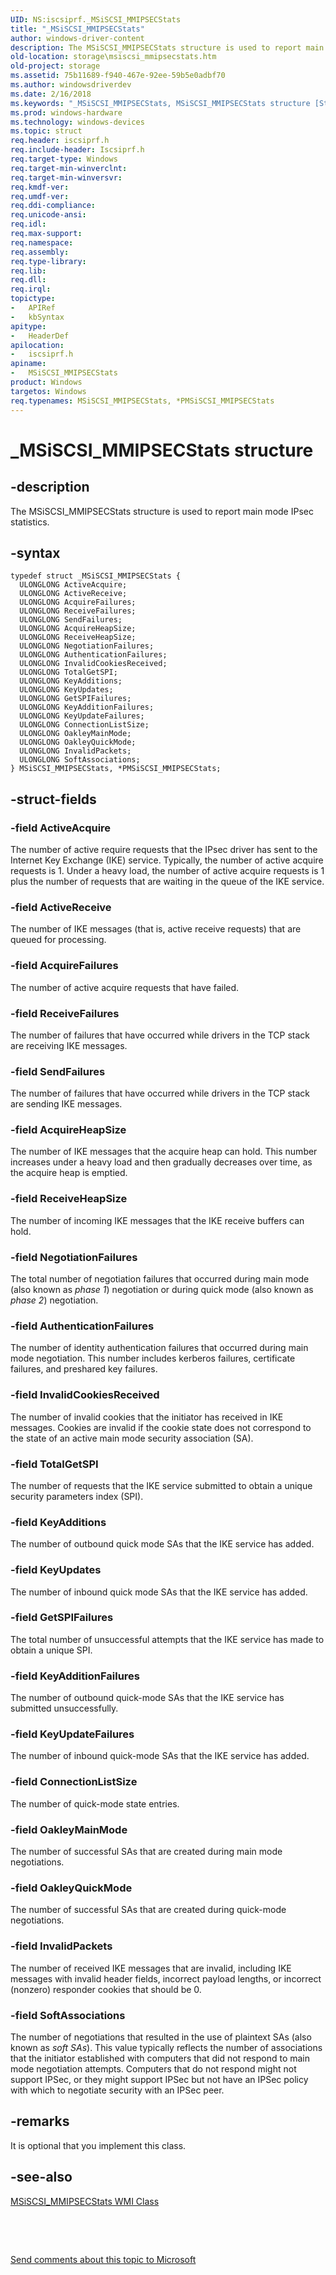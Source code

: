 ```yaml
---
UID: NS:iscsiprf._MSiSCSI_MMIPSECStats
title: "_MSiSCSI_MMIPSECStats"
author: windows-driver-content
description: The MSiSCSI_MMIPSECStats structure is used to report main mode IPsec statistics.
old-location: storage\msiscsi_mmipsecstats.htm
old-project: storage
ms.assetid: 75b11689-f940-467e-92ee-59b5e0adbf70
ms.author: windowsdriverdev
ms.date: 2/16/2018
ms.keywords: "_MSiSCSI_MMIPSECStats, MSiSCSI_MMIPSECStats structure [Storage Devices], PMSiSCSI_MMIPSECStats structure pointer [Storage Devices], iscsiprf/MSiSCSI_MMIPSECStats, *PMSiSCSI_MMIPSECStats, storage.msiscsi_mmipsecstats, MSiSCSI_MMIPSECStats, structs-iSCSI_6edce57f-fce5-422a-a98f-049cc6418514.xml, iscsiprf/PMSiSCSI_MMIPSECStats, PMSiSCSI_MMIPSECStats"
ms.prod: windows-hardware
ms.technology: windows-devices
ms.topic: struct
req.header: iscsiprf.h
req.include-header: Iscsiprf.h
req.target-type: Windows
req.target-min-winverclnt: 
req.target-min-winversvr: 
req.kmdf-ver: 
req.umdf-ver: 
req.ddi-compliance: 
req.unicode-ansi: 
req.idl: 
req.max-support: 
req.namespace: 
req.assembly: 
req.type-library: 
req.lib: 
req.dll: 
req.irql: 
topictype:
-	APIRef
-	kbSyntax
apitype:
-	HeaderDef
apilocation:
-	iscsiprf.h
apiname:
-	MSiSCSI_MMIPSECStats
product: Windows
targetos: Windows
req.typenames: MSiSCSI_MMIPSECStats, *PMSiSCSI_MMIPSECStats
---
```


# _MSiSCSI_MMIPSECStats structure


## -description


The MSiSCSI_MMIPSECStats structure is used to report main mode IPsec statistics. 


## -syntax


````
typedef struct _MSiSCSI_MMIPSECStats {
  ULONGLONG ActiveAcquire;
  ULONGLONG ActiveReceive;
  ULONGLONG AcquireFailures;
  ULONGLONG ReceiveFailures;
  ULONGLONG SendFailures;
  ULONGLONG AcquireHeapSize;
  ULONGLONG ReceiveHeapSize;
  ULONGLONG NegotiationFailures;
  ULONGLONG AuthenticationFailures;
  ULONGLONG InvalidCookiesReceived;
  ULONGLONG TotalGetSPI;
  ULONGLONG KeyAdditions;
  ULONGLONG KeyUpdates;
  ULONGLONG GetSPIFailures;
  ULONGLONG KeyAdditionFailures;
  ULONGLONG KeyUpdateFailures;
  ULONGLONG ConnectionListSize;
  ULONGLONG OakleyMainMode;
  ULONGLONG OakleyQuickMode;
  ULONGLONG InvalidPackets;
  ULONGLONG SoftAssociations;
} MSiSCSI_MMIPSECStats, *PMSiSCSI_MMIPSECStats;
````


## -struct-fields




### -field ActiveAcquire

The number of active require requests that the IPsec driver has sent to the Internet Key Exchange (IKE) service. Typically, the number of active acquire requests is 1. Under a heavy load, the number of active acquire requests is 1 plus the number of requests that are waiting in the queue of the IKE service. 


### -field ActiveReceive

The number of IKE messages (that is, active receive requests) that are queued for processing.


### -field AcquireFailures

The number of active acquire requests that have failed.


### -field ReceiveFailures

The number of failures that have occurred while drivers in the TCP stack are receiving IKE messages.


### -field SendFailures

The number of failures that have occurred while drivers in the TCP stack are sending IKE messages.


### -field AcquireHeapSize

The number of IKE messages that the acquire heap can hold. This number increases under a heavy load and then gradually decreases over time, as the acquire heap is emptied.


### -field ReceiveHeapSize

The number of incoming IKE messages that the IKE receive buffers can hold.


### -field NegotiationFailures

The total number of negotiation failures that occurred during main mode (also known as <i>phase 1</i>) negotiation or during quick mode (also known as <i>phase 2</i>) negotiation.


### -field AuthenticationFailures

The number of identity authentication failures that occurred during main mode negotiation. This number includes kerberos failures, certificate failures, and preshared key failures.


### -field InvalidCookiesReceived

The number of invalid cookies that the initiator has received in IKE messages. Cookies are invalid if the cookie state does not correspond to the state of an active main mode security association (SA).


### -field TotalGetSPI

The number of requests that the IKE service submitted to obtain a unique security parameters index (SPI).


### -field KeyAdditions

The number of outbound quick mode SAs that the IKE service has added.


### -field KeyUpdates

The number of inbound quick mode SAs that the IKE service has added.


### -field GetSPIFailures

The total number of unsuccessful attempts that the IKE service has made to obtain a unique SPI. 


### -field KeyAdditionFailures

The number of outbound quick-mode SAs that the IKE service has submitted unsuccessfully.


### -field KeyUpdateFailures

The number of inbound quick-mode SAs that the IKE service has added.


### -field ConnectionListSize

The number of quick-mode state entries.


### -field OakleyMainMode

The number of successful SAs that are created during main mode negotiations.


### -field OakleyQuickMode

The number of successful SAs that are created during quick-mode negotiations.


### -field InvalidPackets

The number of received IKE messages that are invalid, including IKE messages with invalid header fields, incorrect payload lengths, or incorrect (nonzero) responder cookies that should be 0.


### -field SoftAssociations

The number of negotiations that resulted in the use of plaintext SAs (also known as <i>soft SAs</i>). This value typically reflects the number of associations that the initiator established with computers that did not respond to main mode negotiation attempts. Computers that do not respond might not support IPSec, or they might support IPSec but not have an IPSec policy with which to negotiate security with an IPSec peer.


## -remarks



It is optional that you implement this class.




## -see-also

<a href="https://msdn.microsoft.com/library/windows/hardware/ff563077">MSiSCSI_MMIPSECStats WMI Class</a>



 

 

<a href="mailto:wsddocfb@microsoft.com?subject=Documentation%20feedback [storage\storage]:%20MSiSCSI_MMIPSECStats structure%20 RELEASE:%20(2/16/2018)&amp;body=%0A%0APRIVACY STATEMENT%0A%0AWe use your feedback to improve the documentation. We don't use your email address for any other purpose, and we'll remove your email address from our system after the issue that you're reporting is fixed. While we're working to fix this issue, we might send you an email message to ask for more info. Later, we might also send you an email message to let you know that we've addressed your feedback.%0A%0AFor more info about Microsoft's privacy policy, see http://privacy.microsoft.com/en-us/default.aspx." title="Send comments about this topic to Microsoft">Send comments about this topic to Microsoft</a>


